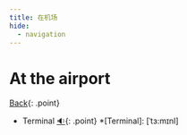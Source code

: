 ```yaml
---
title: 在机场
hide:
  - navigation
---
```


# At the airport

[Back](index.md){: .point}

- Terminal [:sound:](#){: .point}
*[Terminal]: [ˈtɜ:mɪnl]